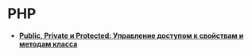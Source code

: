 PHP
===
* **[Public, Private и Protected: Управление доступом к свойствам и методам класса](https://github.com/uran1980/web-deb-blog/blob/master/OOP%20-%20ObjectOrientedProgramming/public-protected-privat.md)**
